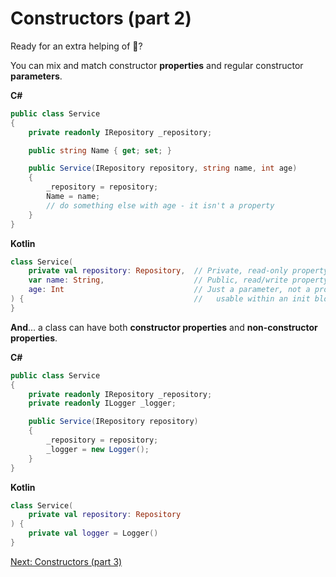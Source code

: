 # Constructors (part 2)
Ready for an extra helping of 🤯?

You can mix and match constructor **properties** and regular constructor **parameters**.

**C#**
```csharp
public class Service
{
    private readonly IRepository _repository;

    public string Name { get; set; }

    public Service(IRepository repository, string name, int age)
    {
        _repository = repository;
        Name = name;
        // do something else with age - it isn't a property
    }
}
```

**Kotlin**
```kotlin
class Service(
    private val repository: Repository,  // Private, read-only property
    var name: String,                    // Public, read/write property
    age: Int                             // Just a parameter, not a property:
) {                                      //   usable within an init block
}
```

**And**... a class can have both **constructor properties** and **non-constructor properties**.

**C#**
```csharp
public class Service
{
    private readonly IRepository _repository;
    private readonly ILogger _logger;

    public Service(IRepository repository)
    {
        _repository = repository;
        _logger = new Logger();
    }
}
```

**Kotlin**
```kotlin
class Service(
    private val repository: Repository
) {
    private val logger = Logger()
}
```

[Next: Constructors (part 3)](03-04-constructors-part-3.md)
